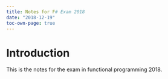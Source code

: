 ```yaml
---
title: Notes for F# Exam 2018
date: "2018-12-19"
toc-own-page: true
---
```


# Introduction

This is the notes for the exam in functional programming 2018.
